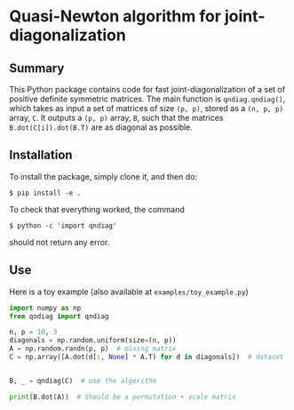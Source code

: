 # Quasi-Newton algorithm for joint-diagonalization

## Summary

This Python package contains code for fast joint-diagonalization of a set of positive definite symmetric matrices. The main function is `qndiag.qndiag()`, which takes as input a set of matrices of size `(p, p)`, stored as a `(n, p, p)` array, `C`. It outputs a `(p, p)` array, `B`, such that the matrices `B.dot(C[i]).dot(B.T)` are as diagonal as possible.


## Installation
To install the package, simply clone it, and then do:

  `$ pip install -e .`

To check that everything worked, the command

  `$ python -c 'import qndiag'`

should not return any error.

## Use
Here is a toy example (also available at `examples/toy_example.py`)
```python
import numpy as np
from qndiag import qndiag

n, p = 10, 3
diagonals = np.random.uniform(size=(n, p))
A = np.random.randn(p, p)  # mixing matrix
C = np.array([A.dot(d[:, None] * A.T) for d in diagonals])  # dataset


B, _ = qndiag(C)  # use the algorithm

print(B.dot(A))  # Should be a permutation + scale matrix
```
